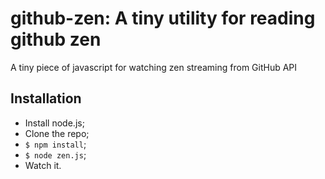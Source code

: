 # github-zen: A tiny utility for reading github zen
A tiny piece of javascript for watching zen streaming from GitHub API

## Installation

- Install node.js;
- Clone the repo;
- ```$ npm install```;
- ```$ node zen.js```; 
- Watch it.
